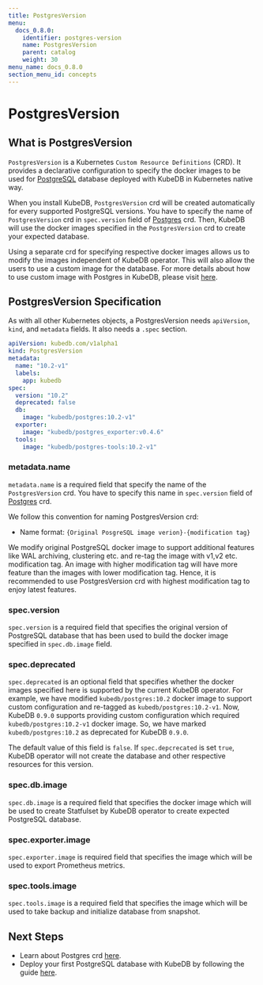 ```yaml
---
title: PostgresVersion
menu:
  docs_0.8.0:
    identifier: postgres-version
    name: PostgresVersion
    parent: catalog
    weight: 30
menu_name: docs_0.8.0
section_menu_id: concepts
---
```


# PostgresVersion

## What is PostgresVersion

`PostgresVersion` is a Kubernetes `Custom Resource Definitions` (CRD). It provides a declarative configuration to specify the docker images to be used for [PostgreSQL](https://www.postgresql.org/) database deployed with KubeDB in Kubernetes native way.

When you install KubeDB, `PostgresVersion` crd will be created automatically for every supported PostgreSQL versions. You have to specify the name of `PostgresVersion` crd in `spec.version` field of [Postgres](/docs/concepts/databases/postgres.md) crd. Then, KubeDB will use the docker images specified in the `PostgresVersion` crd to create your expected database.

Using a separate crd for specifying respective docker images allows us to modify the images independent of KubeDB operator. This will also allow the users to use a custom image for the database. For more details about how to use custom image with Postgres in KubeDB, please visit [here](/docs/guides/postgres/custom-versions/setup.md).

## PostgresVersion Specification

As with all other Kubernetes objects, a PostgresVersion needs `apiVersion`, `kind`, and `metadata` fields. It also needs a `.spec` section.

```yaml
apiVersion: kubedb.com/v1alpha1
kind: PostgresVersion
metadata:
  name: "10.2-v1"
  labels:
    app: kubedb
spec:
  version: "10.2"
  deprecated: false
  db:
    image: "kubedb/postgres:10.2-v1"
  exporter:
    image: "kubedb/postgres_exporter:v0.4.6"
  tools:
    image: "kubedb/postgres-tools:10.2-v1"
```

### metadata.name

`metadata.name` is a required field that specify the name of the `PostgresVersion` crd. You have to specify this name in `spec.version` field of [Postgres](/docs/concepts/databases/postgres.md) crd.

We follow this convention for naming PostgresVersion crd:
- Name format: `{Original PosgreSQL image verion}-{modification tag}`

We modify original PostgreSQL docker image to support additional features like WAL archiving, clustering etc. and re-tag the image with v1,v2 etc. modification tag. An image with higher modification tag will have more feature than the images with lower modification tag. Hence, it is recommended to use PostgresVersion crd with highest modification tag to enjoy latest features.

### spec.version

`spec.version` is a required field that specifies the original version of PostgreSQL database that has been used to build the docker image specified in `spec.db.image` field.

### spec.deprecated

`spec.deprecated` is an optional field that specifies whether the docker images specified here is supported by the current KubeDB operator. For example, we have modified `kubedb/postgres:10.2` docker image to support custom configuration and re-tagged as `kubedb/postgres:10.2-v1`. Now, KubeDB `0.9.0` supports providing custom configuration which required `kubedb/postgres:10.2-v1` docker image. So, we have marked `kubedb/postgres:10.2` as deprecated for KubeDB `0.9.0`.

The default value of this field is `false`. If `spec.depcrecated` is set `true`, KubeDB operator will not create the database and other respective resources for this version.

### spec.db.image

`spec.db.image` is a required field that specifies the docker image which will be used to create Statfulset by KubeDB operator to create expected PostgreSQL database.

### spec.exporter.image

`spec.exporter.image` is required field that specifies the image which will be used to export Prometheus metrics.

### spec.tools.image

`spec.tools.image` is a required field that specifies the image which will be used to take backup and initialize database from snapshot.

## Next Steps

- Learn about Postgres crd [here](/docs/concepts/databases/postgres.md).
- Deploy your first PostgreSQL database with KubeDB by following the guide [here](/docs/guides/postgres/quickstart/quickstart.md).